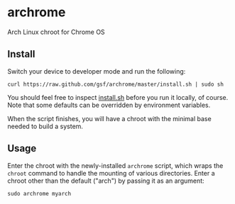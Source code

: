 archrome
========

Arch Linux chroot for Chrome OS


Install
-------
Switch your device to developer mode and run the following:
```
curl https://raw.github.com/gsf/archrome/master/install.sh | sudo sh
```

You should feel free to inspect [install.sh](/install.sh) before you run it
locally, of course. Note that some defaults can be overridden by environment
variables.

When the script finishes, you will have a chroot with the minimal base needed
to build a system.


Usage
-----
Enter the chroot with the newly-installed `archrome` script, which wraps the
`chroot` command to handle the mounting of various directories. Enter a chroot
other than the default ("arch") by passing it as an argument:
```
sudo archrome myarch
```

